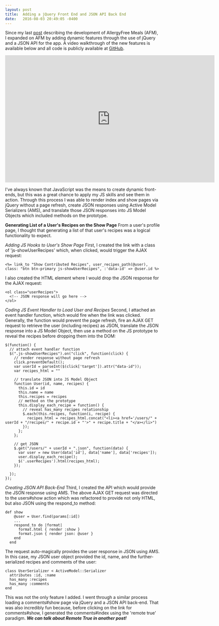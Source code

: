 ```yaml
---
layout: post
title:  Adding a jQuery Front End and JSON API Back End
date:   2016-08-03 20:49:05 -0400
---
```


Since my last [post](http://agdavid.github.io/2016/05/19/my_first_rails_app_allergyfree_meals/) describing the development of AllergyFree Meals (AFM), I expanded on AFM by adding dynamic features through the use of jQuery and a JSON API for the app.  A video walkthrough of the new features is available below and all code is publicly available at [GitHub](https://github.com/agdavid/allergy-free-meals-rails-application).

<p>
  <span style="text-align:center; display: block;">
    <iframe type="text/html" width="682" height="414" src="https://youtu.be/9ngnO9sCZGQ?version=1&amp;rel=1&amp;fs=1&amp;autohide=2&amp;showsearch=0&amp;showinfo=1&amp;iv_load_policy=1&amp;wmode=transparent" allowfullscreen="true" style="border:0;">
    </iframe>
  </span>
</p>

I've always known that JavaScript was the means to create dynamic front-ends, but this was a great chance to apply my JS skills and see them in action.  Through this process I was able to render index and show pages via jQuery without a page refresh, create JSON responses using Active Model Serializers (AMS), and translate those JSON responses into JS Model Objects which included methods on the prototype.

**Generating List of a User's Recipes on the Show Page**
From a user's profile page, I thought that generating a list of that user's recipes was a logical functionality to expect.

*Adding JS Hooks to User's Show Page* First, I created the link with a class of 'js-showUserRecipes' which, when clicked, would trigger the AJAX request:

```
<%= link_to "Show Contributed Recipes", user_recipes_path(@user), class: "btn btn-primary js-showUserRecipes", :'data-id' => @user.id %>
```
I also created the HTML element where I would drop the JSON response for the AJAX request:

```
<ol class="userRecipes">
  <!-- JSON response will go here -->
</ol>
```

*Coding JS Event Handler to Load User and Recipes* Second, I attached an event handler function, which would fire when the link was clicked.  Generally, the function would prevent the page refresh, fire an AJAX GET request to retrieve the user (including recipes) as JSON, translate the JSON response into a JS Model Object, then use a method on the JS prototype to reveal the recipes before dropping them into the DOM:

```
$(function() {
  // attach event handler function
  $(".js-showUserRecipes").on("click", function(click) {
    // render response without page refresh
    click.preventDefault();
    var userId = parseInt($(click['target']).attr("data-id"));
    var recipes_html = ""

    // translate JSON into JS Model Object
    function User(id, name, recipes) {
      this.id = id
      this.name = name
      this.recipes = recipes
      // method on the prototype
      this.display_each_recipe = function() {
        // reveal has_many recipes relationship
        $.each(this.recipes, function(i, recipe) {
          recipes_html = recipes_html.concat("<li><a href='/users/" + userId + "/recipes/" + recipe.id + "'>" + recipe.title + "</a></li>")
        });
      };
    };

    // get JSON
    $.get("/users/" + userId + ".json", function(data) {  
      var user = new User(data['id'], data['name'], data['recipes']);
      user.display_each_recipe();
      $('.userRecipes').html(recipes_html);  
    });

  });
});
``` 

*Creating JSON API Back-End* Third, I created the API which would provide the JSON response using AMS.  The above AJAX GET request was directed to the users#show action which was refactored to provide not only HTML, but also JSON using the respond_to method:

```
def show
    @user = User.find(params[:id])
    ...
    respond_to do |format|
      format.html { render :show }
      format.json { render json: @user }
    end
  end
``` 

The request auto-magically provides the user response in JSON using AMS.  In this case, my JSON user object provided the id, name, and the further-serialized recipes and comments of the user:

```
class UserSerializer < ActiveModel::Serializer
  attributes :id, :name
  has_many :recipes
  has_many :comments
end
```

This was not the only feature I added. I went through a similar process loading a comments#show page via jQuery and a JSON API back-end.  That was also incredibly fun because, before clicking on the link for comments#show, I generated the comments#index using the 'remote true' paradigm.  ***We can talk about Remote True in another post!***  

